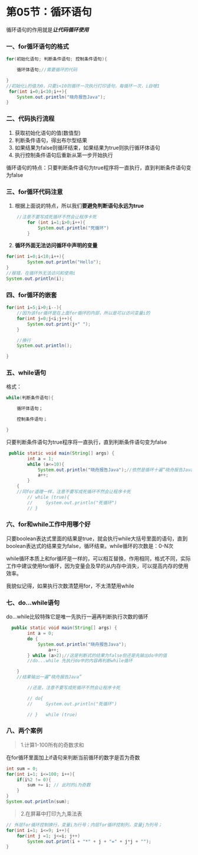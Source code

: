 # 第05节：循环语句

循环语句的作用就是***让代码循环使用***

### 一、for循环语句的格式

```java
for(初始化语句; 判断条件语句; 控制条件语句){

    循环体语句;//需要循环的代码

}
//初始化i的值为0，只要i<10则循环一次执行打印语句，每循环一次，i自增1
 for(int i=0;i<10;i++){
    System.out.println("晓舟报告Java");
}
```

### 二、代码执行流程

1. 获取初始化语句的值(数值型)
2. 判断条件语句，得出布尔型结果
3. 如果结果为false则循环结束，如果结果为true则执行循环体语句
4. 执行控制条件语句后重新从第一步开始执行

循环语句的特点：只要判断条件语句为true程序将一直执行，直到判断条件语句变为false

### 三、for循环代码注意

1. 根据上面说的特点，所以我们**要避免判断语句永远为true**

```java
    //注意不要写成死循环不然会让程序卡死
        for (int i=1;i>0;i++){
            System.out.println("死循环")
        }

```

2. **循环外面无法访问循环中声明的变量**

```java
for(int i=0;i<10;i++){
        System.out.println("Hello");
}
//报错，在循环外无法访问和使用i
System.out.println(i);
```

### 四、for循环的嵌套

```java
for(int i=5;i>0;i--){
    //因为该for循环是在上面for循环的内部，所以是可以访问变量i的
    for(int j=0;j<i;j++){
        System.out.print(j+" ");
    }

    //换行
    System.out.println();

}  
```

### 五、while语句

格式：

```java
while(判断条件语句){

    循环体语句；

    控制条件语句；

}
```

只要判断条件语句为true程序将一直执行，直到判断条件语句变为false

```java
 public static void main(String[] args) {
        int a = 1;
        while (a<=10){
            System.out.println("晓舟报告Java");//依然是循环十遍“晓舟报告Java”
            a++;
        }
    {
    //同for道理一样，注意不要写成死循环不然会让程序卡死
        // while (true){
        //     System.out.println("死循环")
        // }
```

### 六、for和while工作中用哪个好

只要boolean表达式里面的结果是true，就会执行while大括号里面的语句，直到boolean表达式的结果变为false，循环结束。while循环的次数是：0-N次

while循环本质上和for循环是一样的，可以相互替换，作用相同，格式不同，实际工作中建议使用for循环，因为变量会及早的从内存中消失，可以提高内存的使用效率。

我貌似记得，如果执行次数清楚用for，不太清楚用while

### 七、do...while语句

do…while比较特殊它是唯一先执行一遍再判断执行次数的循环

```java
  public static void main(String[] args) {
        int a = 0;
        do {
            System.out.println("晓舟报告Java");
                a++;
        } while (a>2);//这是判断式的结果为false但还是先输出do中的值
        //do...while 先执行do中的内容再判断while循环

    }
    //结果输出一遍“晓舟报告Java”

        //还是，注意不要写成死循环不然会让程序卡死

        // do{
        //     System.out.println("死循环") 

        // }   while (true)
```

### 八、两个案例

> 1.计算1-100所有的奇数求和

在for循环里面加上if语句来判断当前循环的数字是否为奇数

```java
int sum = 0;
for(int i=1; i<=100; i++){
    if(i%2 != 0){
        sum += i; // 此时的i为奇数
    }
}
System.out.println(sum);
```

> 2.在屏幕中打印九九乘法表

```java
// 外层for循环控制换行，变量i为行号；内层for循环控制列，变量j为列号；
for(int i=1; i<=9; i++){
    for(int j =1; j<=i; j++)
        System.out.print(i + "*" + j + "=" + j*j + "");
}
```

